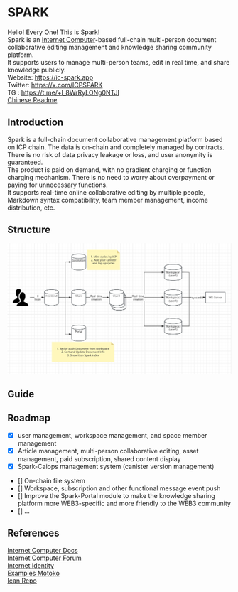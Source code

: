 # SPARK
Hello! Every One! This is Spark!  
Spark is an [Internet Computer](https://internetcomputer.org/)-based full-chain multi-person document collaborative editing management and knowledge sharing community platform.  
It supports users to manage multi-person teams, edit in real time, and share knowledge publicly.  
Website: https://ic-spark.app   
Twitter: https://x.com/ICPSPARK  
TG : https://t.me/+l_8WrRyLONg0NTJl  
[Chinese Readme](./README-zh.md)  

## Introduction
Spark is a full-chain document collaborative management platform based on ICP chain. The data is on-chain and completely managed by contracts. There is no risk of data privacy leakage or loss, and user anonymity is guaranteed.  
The product is paid on demand, with no gradient charging or function charging mechanism. There is no need to worry about overpayment or paying for unnecessary functions.  
It supports real-time online collaborative editing by multiple people, Markdown syntax compatibility, team member management, income distribution, etc.  

## Structure
![structure](./structure.jpg)

## Guide

## Roadmap
- [x] user management, workspace management, and space member management  
- [x] Article management, multi-person collaborative editing, asset management, paid subscription, shared content display  
- [x] Spark-Caiops management system (canister version management)  
- [] On-chain file system  
- [] Workspace, subscription and other functional message event push  
- [] Improve the Spark-Portal module to make the knowledge sharing platform more WEB3-specific and more friendly to the WEB3 community  
- [] ...  

## References
[Internet Computer Docs](https://internetcomputer.org/docs/current/home)  
[Internet Computer Forum](https://forum.dfinity.org/)  
[Internet Identity](https://internetcomputer.org/docs/current/developer-docs/identity/authentication/overview)  
[Examples Motoko](https://github.com/dfinity/examples/tree/master/motoko)  
[Ican Repo](https://github.com/PrimLabs/iCAN)  


